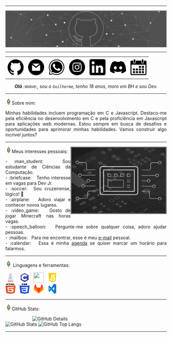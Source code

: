 -----

<div>
<img align="center" alt="Header" src="https://github.com/GuilhermeNabak/GuilhermeNabak/blob/main/img/header3.png"/>
</div>

-----

<div align="center">
<table>
<tr>
 <td align="center" colspan="11"></td>
</tr> 
<tr>
<td><a href="https://github.com/GuilhermeNabak" target="_blank"><img src="https://github.com/GuilhermeNabak/GuilhermeNabak/blob/main/img/github.png?raw=true" width="50px" height="50px"/></a>
</td>
<td><a href="mailto:guilhermepnabak@gmail.com" target="_blank"><img src="https://github.com/GuilhermeNabak/GuilhermeNabak/blob/main/img/gmail.png?raw=true" width="50px" height="50px"/></a>
</td>
<td><a href="https://wa.me/5535999391234" target="_blank"><img src="https://github.com/GuilhermeNabak/GuilhermeNabak/blob/main/img/wpp.png?raw=true" width="50px" height="50px"/></a>
</td>
<td><a href=" " target="_blank"><img src="https://github.com/GuilhermeNabak/GuilhermeNabak/blob/main/img/insta.png?raw=true" width="50px" height="50px"/></a>
</td>
<td><a href=" " target="_blank"><img src="https://github.com/GuilhermeNabak/GuilhermeNabak/blob/main/img/linkedin.png?raw=true" width="50px" height="50px"/></a>
</td>
<td><a href="https://discordapp.com/users/738466808746737785" target="_blank"><img src="https://github.com/GuilhermeNabak/GuilhermeNabak/blob/main/img/discord.png?raw=true" width="50px" height="50px"/></a>
</td>
<td><a href=" " target="_blank"><img src="https://github.com/GuilhermeNabak/GuilhermeNabak/blob/main/img/calendar.png?raw=true" width="50px" height="50px"/></a>
</td>
</tr>
<tr>
 <td align="center" colspan="11"></td>
</tr> 
</table>

</div>
<div align="center">
<i><b>Olá</b> :wave:, sou o <code>Guilherme</code>, tenho 18 anos, moro em BH e sou Dev. </a></i><br />
</div>

-----

<img height="20" alt="GIF" src="https://github.com/GuilhermeNabak/GuilhermeNabak/blob/main/img/soulgem.gif?raw=true"/>Sobre mim:
<div align="justify">
Minhas habilidades incluem programação em C e Javascript. Destaco-me pela eficiência no desenvolvimento em C e pela proficiência em Javascript para aplicações web modernas. Estou sempre em busca de desafios e oportunidades para aprimorar minhas habilidades. Vamos construir algo incrível juntos?
</div>

-----

<div>
<div>
<img align="right" alt="GIF" src="https://github.com/GuilhermeNabak/GuilhermeNabak/blob/main/img/luxa.org-bordered-side%20img.png" width="300px" height="210px"/>
</div>

<img height="20" alt="GIF" src="https://github.com/GuilhermeNabak/GuilhermeNabak/blob/main/img/soulgem.gif?raw=true"/>Meus interesses pessoais:

<div align="justify">
<p>
- :man_student: &nbsp; Sou estudante de Ciências da Computação.<br />
- :briefcase: &nbsp; Tenho interesse em vagas para Dev Jr.<br />
- :soccer:&nbsp; Sou cruzeirense, lógico! 🦊<br />
- :airplane: &nbsp; Adoro viajar e conhecer novos lugares.<br />
- :video_game: &nbsp; Gosto de jogar Minecraft nas horas vagas.<br />
- :speech_balloon: &nbsp; Pergunte-me sobre qualquer coisa, adoro ajudar pessoas.<br />
- :mailbox: &nbsp; Para me encontrar, esse é meu <a href="https://mail.google.com/mail/u/0/?pli=1#inbox" target="_blank">e-mail</a> pessoal.<br />
- :calendar: &nbsp; Essa é minha <a href="https://calendly.com/GuilhermeNabak/30min" target="_blank">agenda</a> se quiser marcar um horário para falarmos.<br />
</p>
</div>
</div>

-----

<div>

<img height="20" alt="GIF" src="https://github.com/GuilhermeNabak/GuilhermeNabak/blob/main/img/soulgem.gif?raw=true"/>&nbsp;Linguagens e ferramentas:

<code><a href="https://www.python.org/" target="_blank"><img width="32" height="32" src="https://github.com/GuilhermeNabak/GuilhermeNabak/blob/main/img/java.png"/></a></code>
&nbsp; 
<code><a href="https://www.open-std.org/jtc1/sc22/wg14/" target="_blank"><img width="32" height="32" src="https://github.com/GuilhermeNabak/GuilhermeNabak/blob/main/img/c.png?raw=true"/></a></code>
&nbsp;
<code><a href="https://isocpp.org/" target="_blank"><img width="32" height="32" src="https://github.com/joaopauloaramuni/joaopauloaramuni/blob/main/img/cpp.svg"/></a></code> 
&nbsp;
<code><a href="https://www.w3schools.com/js/" target="_blank"><img width="32" height="32" src="https://github.com/GuilhermeNabak/GuilhermeNabak/blob/main/img/js.png"/></a></code>
&nbsp;   
<code><a href="https://www.w3schools.com/html/" target="_blank"><img width="32" height="32" src="https://github.com/GuilhermeNabak/GuilhermeNabak/blob/main/img/html.svg"/></a></code>
&nbsp; 
<code><a href="https://www.w3schools.com/css/" target="_blank"><img width="32" height="32" src="https://github.com/GuilhermeNabak/GuilhermeNabak/blob/main/img/css.svg"/></a></code>
&nbsp; 
<code><a href="https://about.gitlab.com/" target="_blank"><img width="32" height="32" src="https://github.com/GuilhermeNabak/GuilhermeNabak/blob/main/img/gitlab.png"/></a></code>
&nbsp;
<code><a href="https://code.visualstudio.com/" target="_blank"><img width="32" height="32" src="https://github.com/GuilhermeNabak/GuilhermeNabak/blob/main/img/vs.png"/></a></code>
&nbsp;  
</div>

-----

<img height="20" alt="GIF" src="https://github.com/GuilhermeNabak/GuilhermeNabak/blob/main/img/soulgem.gif?raw=true"/>GitHub Stats:

<div>
<img align="right" alt="GitHub Details" width="420px" src="http://github-profile-summary-cards.vercel.app/api/cards/profile-details?username=GuilhermeNabak&theme=github_dark"/>
<!--- <img alt="GitHub Commits" width="200px" src="http://github-profile-summary-cards.vercel.app/api/cards/productive-time?username=GuilhermeNabak&theme=github_dark"/> -->
<img alt="GitHub Stats" width="200px" src="http://github-profile-summary-cards.vercel.app/api/cards/stats?username=GuilhermeNabak&theme=github_dark"/>
<img alt="GitHub Top Langs" width="200px" src="http://github-profile-summary-cards.vercel.app/api/cards/repos-per-language?username=GuilhermeNabak&theme=github_dark"/>
</div>

-----
